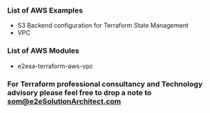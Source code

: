 ### List of AWS Examples

- S3 Backend configuration for Terraform State Management
- VPC


### List of AWS Modules

- e2esa-terraform-aws-vpc

### For Terraform professional consultancy and Technology advisory please feel free to drop a note to som@e2eSolutionArchitect.com
